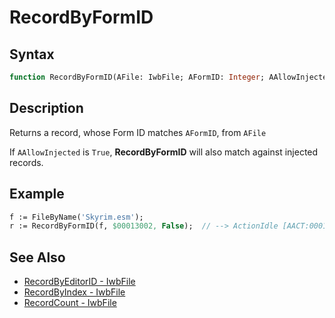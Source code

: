 # RecordByFormID

## Syntax

```pascal
function RecordByFormID(AFile: IwbFile; AFormID: Integer; AAllowInjected: Boolean): IwbMainRecord;
```

## Description

Returns a record, whose Form ID matches `AFormID`, from `AFile`

If `AAllowInjected` is `True`, **RecordByFormID** will also match against injected records.

## Example

```pascal
f := FileByName('Skyrim.esm');
r := RecordByFormID(f, $00013002, False);  // --> ActionIdle [AACT:00013002]
```

## See Also

- [RecordByEditorID - IwbFile](IwbFile_RecordByEditorID.md)
- [RecordByIndex - IwbFile](IwbFile_RecordByIndex.md)
- [RecordCount - IwbFile](IwbFile_RecordCount.md)
